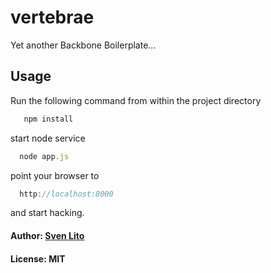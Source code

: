 # vertebrae #

Yet another Backbone Boilerplate...

## Usage ##

Run the following command from within the project directory

```js
   npm install
```

start node service

```js
  node app.js
```

point your browser to 

```js
  http://localhost:8000
```

and start hacking.


#### Author: [Sven Lito](http://svenlito.com)
#### License: MIT